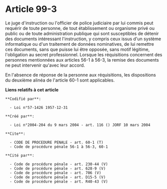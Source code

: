 # Article 99-3

Le juge d'instruction ou l'officier de police judiciaire par lui commis peut requérir de toute personne, de tout
établissement ou organisme privé ou public ou de toute administration publique qui sont susceptibles de détenir des documents
intéressant l'instruction, y compris ceux issus d'un système informatique ou d'un traitement de données nominatives, de lui
remettre ces documents, sans que puisse lui être opposée, sans motif légitime, l'obligation au secret professionnel. Lorsque
les réquisitions concernent des personnes mentionnées aux articles 56-1 à 56-3, la remise des documents ne peut intervenir
qu'avec leur accord.

En l'absence de réponse de la personne aux réquisitions, les dispositions du deuxième alinéa de l'article 60-1 sont
applicables.

**Liens relatifs à cet article**

	**Codifié par**:

	  - Loi n°57-1426 1957-12-31

	**Créé par**:

	  - Loi n°2004-204 du 9 mars 2004 - art. 116 () JORF 10 mars 2004

	**Cite**:

	  - CODE DE PROCEDURE PENALE - art. 60-1 (T)
	  - Code de procédure pénale 56-1 à 56-3, 60-1

	**Cité par**:

	  - Code de procédure pénale - art. 230-44 (V)
	  - Code de procédure pénale - art. 628-9 (V)
	  - Code de procédure pénale - art. 706 (V)
	  - Code de procédure pénale - art. D15-5 (V)
	  - Code de procédure pénale - art. R40-43 (V)
